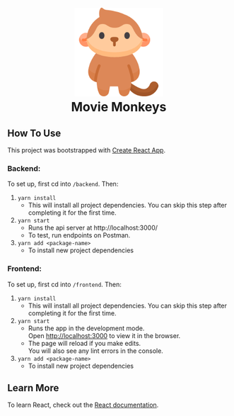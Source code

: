 <h1 align="center">
  <br>
  <img src="./frontend/src/assets/monkey.png" alt="Movie Monkeys Logo" width="200">
  <br/>
  Movie Monkeys
  </br>
</h1>

## How To Use
This project was bootstrapped with [Create React App](https://github.com/facebook/create-react-app).


### Backend:
To set up, first cd into `/backend`. Then:
1. `yarn install`
    - This will install all project dependencies. You can skip this step after completing it for the first time.
2. `yarn start`
    - Runs the api server at http://localhost:3000/
    - To test, run endpoints on Postman.
3. `yarn add <package-name>`
    - To install new project dependencies

### Frontend:
To set up, first cd into `/frontend`. Then:

1. `yarn install`
    - This will install all project dependencies. You can skip this step after completing it for the first time.
2. `yarn start`
    - Runs the app in the development mode.\
      Open [http://localhost:3000](http://localhost:3001) to view it in the browser.
    - The page will reload if you make edits.\
      You will also see any lint errors in the console.
3. `yarn add <package-name>`
    - To install new project dependencies

## Learn More

To learn React, check out the [React documentation](https://reactjs.org/).